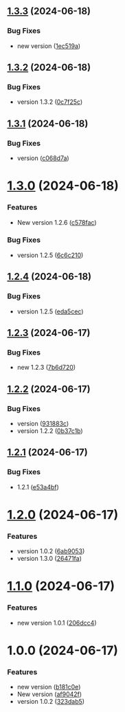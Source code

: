 ## [1.3.3](https://github.com/nelson-tests/test-python-api/compare/v1.3.2...v1.3.3) (2024-06-18)


### Bug Fixes

* new version ([1ec519a](https://github.com/nelson-tests/test-python-api/commit/1ec519aee5c0fd4d7a54d8155fffe7fc3022822d))

## [1.3.2](https://github.com/nelson-tests/test-python-api/compare/v1.3.1...v1.3.2) (2024-06-18)


### Bug Fixes

* version 1.3.2 ([0c7f25c](https://github.com/nelson-tests/test-python-api/commit/0c7f25cdfd74a11ca67621e011b9cea5b2fd8caa))

## [1.3.1](https://github.com/nelson-tests/test-python-api/compare/v1.3.0...v1.3.1) (2024-06-18)


### Bug Fixes

* version ([c068d7a](https://github.com/nelson-tests/test-python-api/commit/c068d7a3fc2ce44a7381024ba44ad5de9a7c7615))

# [1.3.0](https://github.com/nelson-tests/test-python-api/compare/v1.2.5...v1.3.0) (2024-06-18)


### Features

* New version 1.2.6 ([c578fac](https://github.com/nelson-tests/test-python-api/commit/c578fac692e2585240cb00f7b9e70f55a11a67a8))

### Bug Fixes

* version 1.2.5 ([6c6c210](https://github.com/nelson-tests/test-python-api/commit/6c6c21097acf892757e581998769ef54c83082fc))

## [1.2.4](https://github.com/nelson-tests/test-python-api/compare/v1.2.3...v1.2.4) (2024-06-18)


### Bug Fixes

* version 1.2.5 ([eda5cec](https://github.com/nelson-tests/test-python-api/commit/eda5cec5fdce7be8edda392081b0ae157bc2f9e2))

## [1.2.3](https://github.com/nelson-tests/test-python-api/compare/v1.2.2...v1.2.3) (2024-06-17)


### Bug Fixes

* new 1.2.3 ([7b6d720](https://github.com/nelson-tests/test-python-api/commit/7b6d720f3a49b16e609e94662a948e165ef37506))

## [1.2.2](https://github.com/nelson-tests/test-python-api/compare/v1.2.1...v1.2.2) (2024-06-17)


### Bug Fixes

* version ([931883c](https://github.com/nelson-tests/test-python-api/commit/931883ceafc1f991751e4965a114059feb491d14))
* version 1.2.2 ([0b37c1b](https://github.com/nelson-tests/test-python-api/commit/0b37c1bf0575647dc03271ec85d69cb042f5c5d1))

## [1.2.1](https://github.com/nelson-tests/test-python-api/compare/v1.2.0...v1.2.1) (2024-06-17)


### Bug Fixes

* 1.2.1 ([e53a4bf](https://github.com/nelson-tests/test-python-api/commit/e53a4bf1fb707547537b5e3c1152b7758d162432))

# [1.2.0](https://github.com/nelson-tests/test-python-api/compare/v1.1.0...v1.2.0) (2024-06-17)


### Features

* version 1.0.2 ([6ab9053](https://github.com/nelson-tests/test-python-api/commit/6ab9053ba1c8513e6be4f2e19f4a541082eb46f4))
* version 1.3.0 ([26471fa](https://github.com/nelson-tests/test-python-api/commit/26471faae39f15ac69abdbb545177c89a0529beb))

# [1.1.0](https://github.com/nelson-tests/test-python-api/compare/v1.0.0...v1.1.0) (2024-06-17)


### Features

* new version 1.0.1 ([206dcc4](https://github.com/nelson-tests/test-python-api/commit/206dcc475cadcd6a01d4995eb5c1e69cb02dc5f0))

# 1.0.0 (2024-06-17)


### Features

* new version ([b181c0e](https://github.com/nelson-tests/test-python-api/commit/b181c0e14d48d7cd984bdc5e1e4409a4d563b3c4))
* New version ([af9042f](https://github.com/nelson-tests/test-python-api/commit/af9042fb30bc4fbdb279bc351aa2df478da25ad5))
* version 1.0.2 ([323dab5](https://github.com/nelson-tests/test-python-api/commit/323dab5728ebbbe29e52110bacbd63bfb442158e))
